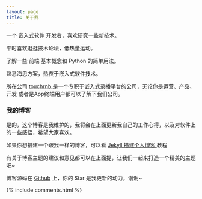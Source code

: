 ```yaml
---
layout: page
title: 关于我 
---
```


一个 嵌入式软件 开发者，喜欢研究一些新技术。
<p>
平时喜欢逛逛技术论坛，低热量运动。
<p>
了解一些 前端 基本概念和 Python 的简单用法。

<p>
熟悉海思方案，热衷于嵌入式软件技术。

<p>
所在公司
<a target="_blank" href="https://http://www.touchrnb.com///"> touchrnb </a>
是一个专职于嵌入式录播平台的公司，无论你是运营、产品、开发 或者是App终端用户都可以了解下我们公司。

<p>

<h3> 我的博客 </h3>  

<p>

是的，这个博客是我维护的，我将会在上面更新我自己的工作心得，以及对软件上的一些感悟，希望大家喜欢。

<p>

如果你想搭建一个跟我一样的博客，可以看 
<a href="/2016/10/jekyll_tutorials1/"> Jekyll 搭建个人博客 </a>
教程

<p>

有关于博客主题的建议和意见都可以在上面提，让我们一起来打造一个精美的主题吧~ 

<p> 

博客源码在 <a target="_blank" href='https://github.com/leopardpan/leopardpan.github.io/'>Github</a> 上，你的 Star 是我更新的动力，谢谢~

<p> 

<p> 

<p> 


{% include comments.html %}

